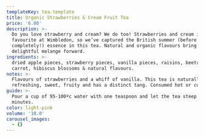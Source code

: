 ```yaml
---
templateKey: tea.template
title: Organic Strawberries & Cream Fruit Tea
price: '6.00'
description: >-
  Do you love strawberry and cream? We do too! Strawberries and cream is a
  favourite at Wimbledon, so we’ve captured the British summer (before it ends
  completely!) essence in this tea. Natural and organic flavours bring this
  delightful melange forward.
ingredients: >-
  dried apple pieces, strawberry pieces, vanilla pieces, raisins, beetroot,
  carrot, hibiscus blossoms & natural flavours.
notes: >-
  Flavours of strawberries and a whiff of vanilla. This tea is naturally
  refreshing, sweet, fruity and has a distinct tang. Consumed hot or cold.
guide: >-
  Pour a cup of 95-100ºc water with one teaspoon and let the tea steep for 4-6
  minutes.
color: light-pink
volume: '10.0'
carousel_images:
  - {}
---
```


